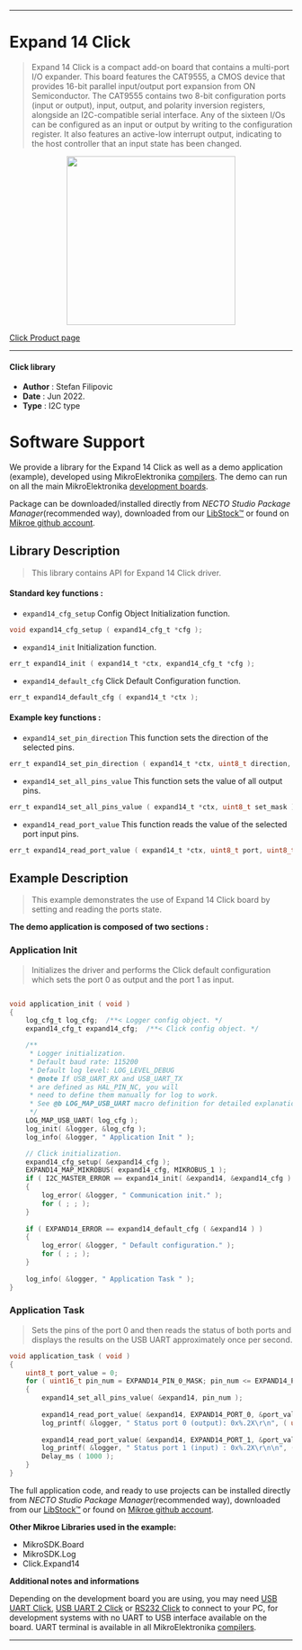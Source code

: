 
---
# Expand 14 Click

> Expand 14 Click is a compact add-on board that contains a multi-port I/O expander. This board features the CAT9555, a CMOS device that provides 16-bit parallel input/output port expansion from ON Semiconductor. The CAT9555 contains two 8-bit configuration ports (input or output), input, output, and polarity inversion registers, alongside an I2C-compatible serial interface. Any of the sixteen I/Os can be configured as an input or output by writing to the configuration register. It also features an active-low interrupt output, indicating to the host controller that an input state has been changed.

<p align="center">
  <img src="https://download.mikroe.com/images/click_for_ide/expand14_click.png" height=300px>
</p>

[Click Product page](https://www.mikroe.com/expand-14-click)

---


#### Click library

- **Author**        : Stefan Filipovic
- **Date**          : Jun 2022.
- **Type**          : I2C type


# Software Support

We provide a library for the Expand 14 Click
as well as a demo application (example), developed using MikroElektronika
[compilers](https://www.mikroe.com/necto-studio).
The demo can run on all the main MikroElektronika [development boards](https://www.mikroe.com/development-boards).

Package can be downloaded/installed directly from *NECTO Studio Package Manager*(recommended way), downloaded from our [LibStock&trade;](https://libstock.mikroe.com) or found on [Mikroe github account](https://github.com/MikroElektronika/mikrosdk_click_v2/tree/master/clicks).

## Library Description

> This library contains API for Expand 14 Click driver.

#### Standard key functions :

- `expand14_cfg_setup` Config Object Initialization function.
```c
void expand14_cfg_setup ( expand14_cfg_t *cfg );
```

- `expand14_init` Initialization function.
```c
err_t expand14_init ( expand14_t *ctx, expand14_cfg_t *cfg );
```

- `expand14_default_cfg` Click Default Configuration function.
```c
err_t expand14_default_cfg ( expand14_t *ctx );
```

#### Example key functions :

- `expand14_set_pin_direction` This function sets the direction of the selected pins.
```c
err_t expand14_set_pin_direction ( expand14_t *ctx, uint8_t direction, uint8_t port, uint8_t pin_mask );
```

- `expand14_set_all_pins_value` This function sets the value of all output pins.
```c
err_t expand14_set_all_pins_value ( expand14_t *ctx, uint8_t set_mask );
```

- `expand14_read_port_value` This function reads the value of the selected port input pins.
```c
err_t expand14_read_port_value ( expand14_t *ctx, uint8_t port, uint8_t *data_out );
```

## Example Description

> This example demonstrates the use of Expand 14 Click board by setting and reading the ports state.

**The demo application is composed of two sections :**

### Application Init

> Initializes the driver and performs the Click default configuration which sets the port 0 as output and the port 1 as input.

```c

void application_init ( void )
{
    log_cfg_t log_cfg;  /**< Logger config object. */
    expand14_cfg_t expand14_cfg;  /**< Click config object. */

    /** 
     * Logger initialization.
     * Default baud rate: 115200
     * Default log level: LOG_LEVEL_DEBUG
     * @note If USB_UART_RX and USB_UART_TX 
     * are defined as HAL_PIN_NC, you will 
     * need to define them manually for log to work. 
     * See @b LOG_MAP_USB_UART macro definition for detailed explanation.
     */
    LOG_MAP_USB_UART( log_cfg );
    log_init( &logger, &log_cfg );
    log_info( &logger, " Application Init " );

    // Click initialization.
    expand14_cfg_setup( &expand14_cfg );
    EXPAND14_MAP_MIKROBUS( expand14_cfg, MIKROBUS_1 );
    if ( I2C_MASTER_ERROR == expand14_init( &expand14, &expand14_cfg ) ) 
    {
        log_error( &logger, " Communication init." );
        for ( ; ; );
    }
    
    if ( EXPAND14_ERROR == expand14_default_cfg ( &expand14 ) )
    {
        log_error( &logger, " Default configuration." );
        for ( ; ; );
    }
    
    log_info( &logger, " Application Task " );
}

```

### Application Task

> Sets the pins of the port 0 and then reads the status of both ports and displays the results on the USB UART approximately once per second.

```c
void application_task ( void )
{
    uint8_t port_value = 0;
    for ( uint16_t pin_num = EXPAND14_PIN_0_MASK; pin_num <= EXPAND14_PIN_7_MASK; pin_num <<= 1 )
    {
        expand14_set_all_pins_value( &expand14, pin_num );
        
        expand14_read_port_value( &expand14, EXPAND14_PORT_0, &port_value );
        log_printf( &logger, " Status port 0 (output): 0x%.2X\r\n", ( uint16_t ) port_value );
        
        expand14_read_port_value( &expand14, EXPAND14_PORT_1, &port_value );
        log_printf( &logger, " Status port 1 (input) : 0x%.2X\r\n\n", ( uint16_t ) port_value );
        Delay_ms ( 1000 );
    }
}
```

The full application code, and ready to use projects can be installed directly from *NECTO Studio Package Manager*(recommended way), downloaded from our [LibStock&trade;](https://libstock.mikroe.com) or found on [Mikroe github account](https://github.com/MikroElektronika/mikrosdk_click_v2/tree/master/clicks).

**Other Mikroe Libraries used in the example:**

- MikroSDK.Board
- MikroSDK.Log
- Click.Expand14

**Additional notes and informations**

Depending on the development board you are using, you may need
[USB UART Click](https://www.mikroe.com/usb-uart-click),
[USB UART 2 Click](https://www.mikroe.com/usb-uart-2-click) or
[RS232 Click](https://www.mikroe.com/rs232-click) to connect to your PC, for
development systems with no UART to USB interface available on the board. UART
terminal is available in all MikroElektronika
[compilers](https://shop.mikroe.com/compilers).

---
